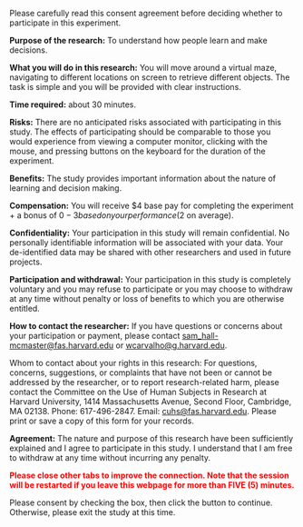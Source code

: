 Please carefully read this consent agreement before deciding whether to participate in this experiment.

**Purpose of the research:** To understand how people learn and make decisions.

**What you will do in this research:** You will move around a virtual maze, navigating to different locations on screen to retrieve different objects. The task is simple and you will be provided with clear instructions.

**Time required:** about 30 minutes.

**Risks:** There are no anticipated risks associated with participating in this study. The effects of participating should be comparable to those you would experience from viewing a computer monitor, clicking with the mouse, and pressing buttons on the keyboard for the duration of the experiment.

**Benefits:** The study provides important information about the nature of learning and decision making.

**Compensation:** You will receive $4 base pay for completing the experiment + a bonus of $0-3 based on your performance ($2 on average).

**Confidentiality:** Your participation in this study will remain confidential. No personally identifiable information will be associated with your data. Your de-identified data may be shared with other researchers and used in future projects.

**Participation and withdrawal:** Your participation in this study is completely voluntary and you may refuse to participate or you may choose to withdraw at any time without penalty or loss of benefits to which you are otherwise entitled.

**How to contact the researcher:** If you have questions or concerns about your participation or payment, please contact sam_hall-mcmaster@fas.harvard.edu or wcarvalho@g.harvard.edu.

Whom to contact about your rights in this research: For questions, concerns, suggestions, or complaints that have not been or cannot be addressed by the researcher, or to report research-related harm, please contact the Committee on the Use of Human Subjects in Research at Harvard University, 1414 Massachusetts Avenue, Second Floor, Cambridge, MA 02138. Phone: 617-496-2847. Email: cuhs@fas.harvard.edu. Please print or save a copy of this form for your records.


**Agreement:** The nature and purpose of this research have been sufficiently explained and I agree to participate in this study. I understand that I am free to withdraw at any time without incurring any penalty.

<p style="color: red;"><strong>Please close other tabs to improve the connection. Note that the session will be restarted if you leave this webpage for more than FIVE (5) minutes.</strong></p>

Please consent by checking the box, then click the button to continue. Otherwise, please exit the study at this time.